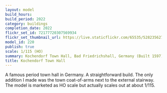 ```yaml
---
layout: model
build_hours: 
build_period: 2022
category: buildings
completion_date: 2022
flickr_set_id: 72177720307569934
flickr_set_thumbnail_url: https://live.staticflickr.com/65535/52823562771_5ce01d1929_m.jpg
model_id: 220
publish: true
scale: 1/115 (HO)
summary: Kochendorf Town Hall, Bad Friedrichshall, Germany (Built 1597)
title: Kochendorf Town Hall
---
```


A famous period town hall in Germany. A straightforward build. The only addition I made was the town coat-of-arms next to the external stairway. The model is marketed as HO scale but actually scales out at about 1/115.
